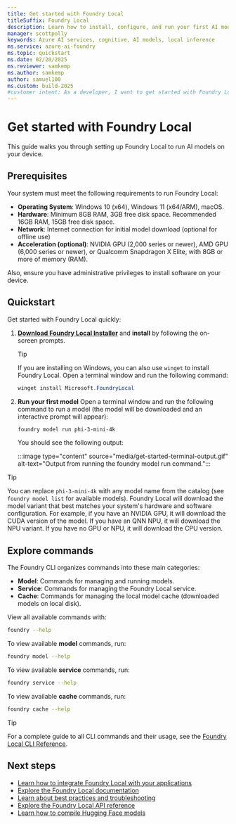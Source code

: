 ```yaml
---
title: Get started with Foundry Local
titleSuffix: Foundry Local
description: Learn how to install, configure, and run your first AI model with Foundry Local
manager: scottpolly
keywords: Azure AI services, cognitive, AI models, local inference
ms.service: azure-ai-foundry
ms.topic: quickstart
ms.date: 02/20/2025
ms.reviewer: samkemp
ms.author: samkemp
author: samuel100
ms.custom: build-2025
#customer intent: As a developer, I want to get started with Foundry Local so that I can run AI models locally.
---
```


# Get started with Foundry Local

This guide walks you through setting up Foundry Local to run AI models on your device. 

## Prerequisites

Your system must meet the following requirements to run Foundry Local:

- **Operating System**: Windows 10 (x64), Windows 11 (x64/ARM), macOS.
- **Hardware**: Minimum 8GB RAM, 3GB free disk space. Recommended 16GB RAM, 15GB free disk space.
- **Network**: Internet connection for initial model download (optional for offline use)
- **Acceleration (optional)**: NVIDIA GPU (2,000 series or newer), AMD GPU (6,000 series or newer), or Qualcomm Snapdragon X Elite, with 8GB or more of memory (RAM).

Also, ensure you have administrative privileges to install software on your device.

## Quickstart

Get started with Foundry Local quickly:

1. [**Download Foundry Local Installer**](https://aka.ms/foundry-local-installer) and **install** by following the on-screen prompts. 
    >[!TIP]
    > If you are installing on Windows, you can also use `winget` to install Foundry Local. Open a terminal window and run the following command:
    >
    > ```powershell
    > winget install Microsoft.FoundryLocal
    > ```
1. **Run your first model** Open a terminal window and run the following command to run a model (the model will be downloaded and an interactive prompt will appear): 

    ```bash
    foundry model run phi-3-mini-4k 
    ```

    You should see the following output:

    :::image type="content" source="media/get-started-terminal-output.gif" alt-text="Output from running the foundry model run command.":::


> [!TIP]
> You can replace `phi-3-mini-4k` with any model name from the catalog (see `foundry model list` for available models). Foundry Local will download the model variant that best matches your system's hardware and software configuration. For example, if you have an NVIDIA GPU, it will download the CUDA version of the model. If you have an QNN NPU, it will download the NPU variant. If you have no GPU or NPU, it will download the CPU version.

## Explore commands

The Foundry CLI organizes commands into these main categories:

- **Model**: Commands for managing and running models.
- **Service**: Commands for managing the Foundry Local service.
- **Cache**: Commands for managing the local model cache (downloaded models on local disk).

View all available commands with:

```bash
foundry --help
```

To view available **model** commands, run:

```bash
foundry model --help
```
To view available **service** commands, run:

```bash
foundry service --help
```

To view available **cache** commands, run:

```bash
foundry cache --help
```

> [!TIP]
> For a complete guide to all CLI commands and their usage, see the [Foundry Local CLI Reference](reference/reference-cli.md).


## Next steps

- [Learn how to integrate Foundry Local with your applications](how-to/integrate-with-inference-sdks.md)
- [Explore the Foundry Local documentation](index.yml)
- [Learn about best practices and troubleshooting](reference/reference-best-practice.md)
- [Explore the Foundry Local API reference](reference/reference-catalog-api.md)
- [Learn how to compile Hugging Face models](how-to/how-to-compile-hugging-face-models.md)

